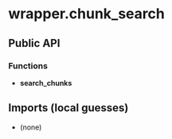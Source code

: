 # wrapper.chunk_search

## Public API


### Functions
- **search_chunks**

## Imports (local guesses)
- (none)